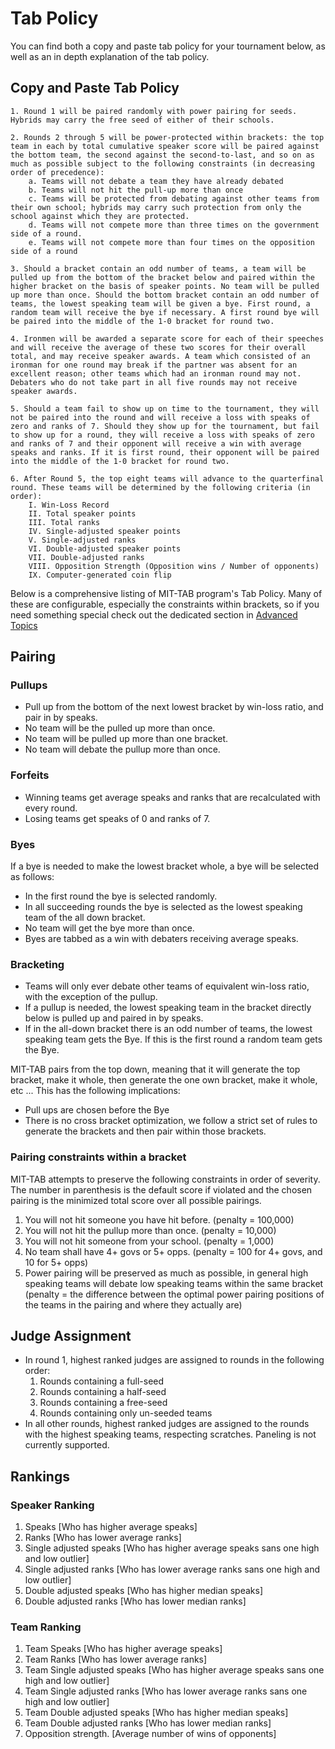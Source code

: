 Tab Policy
==========

You can find both a copy and paste tab policy for your tournament below, as
well as an in depth explanation of the tab policy.


Copy and Paste Tab Policy
-------------------------

```text
1. Round 1 will be paired randomly with power pairing for seeds. Hybrids may carry the free seed of either of their schools.

2. Rounds 2 through 5 will be power-protected within brackets: the top team in each by total cumulative speaker score will be paired against the bottom team, the second against the second-to-last, and so on as     much as possible subject to the following constraints (in decreasing order of precedence):
    a. Teams will not debate a team they have already debated
    b. Teams will not hit the pull-up more than once
    c. Teams will be protected from debating against other teams from their own school; hybrids may carry such protection from only the school against which they are protected. 
    d. Teams will not compete more than three times on the government side of a round.
    e. Teams will not compete more than four times on the opposition side of a round

3. Should a bracket contain an odd number of teams, a team will be pulled up from the bottom of the bracket below and paired within the higher bracket on the basis of speaker points. No team will be pulled up more than once. Should the bottom bracket contain an odd number of teams, the lowest speaking team will be given a bye. First round, a random team will receive the bye if necessary. A first round bye will be paired into the middle of the 1-0 bracket for round two.

4. Ironmen will be awarded a separate score for each of their speeches and will receive the average of these two scores for their overall total, and may receive speaker awards. A team which consisted of an ironman for one round may break if the partner was absent for an excellent reason; other teams which had an ironman round may not. Debaters who do not take part in all five rounds may not receive speaker awards.

5. Should a team fail to show up on time to the tournament, they will not be paired into the round and will receive a loss with speaks of zero and ranks of 7. Should they show up for the tournament, but fail to show up for a round, they will receive a loss with speaks of zero and ranks of 7 and their opponent will receive a win with average speaks and ranks. If it is first round, their opponent will be paired into the middle of the 1-0 bracket for round two.

6. After Round 5, the top eight teams will advance to the quarterfinal round. These teams will be determined by the following criteria (in order):
    I. Win-Loss Record
    II. Total speaker points
    III. Total ranks
    IV. Single-adjusted speaker points
    V. Single-adjusted ranks
    VI. Double-adjusted speaker points
    VII. Double-adjusted ranks
    VIII. Opposition Strength (Opposition wins / Number of opponents)
    IX. Computer-generated coin flip
```

Below is a comprehensive listing of MIT-TAB program's Tab Policy. Many of these
are configurable, especially the constraints within brackets, so if you need
something special check out the dedicated section in
[Advanced Topics](Advanced-Topics.md#modifying-the-pairing-algorithm)


Pairing
-------

### Pullups
* Pull up from the bottom of the next lowest bracket by win-loss ratio, and
  pair in by speaks.
* No team will be the pulled up more than once.
* No team will be pulled up more than one bracket.
* No team will debate the pullup more than once.

### Forfeits
* Winning teams get average speaks and ranks that are recalculated with every
round.
* Losing teams get speaks of 0 and ranks of 7.

### Byes
If a bye is needed to make the lowest bracket whole, a bye will be selected as
follows:
* In the first round the bye is selected randomly.
* In all succeeding rounds the bye is selected as the lowest speaking team of
  the all down bracket.
* No team will get the bye more than once.
* Byes are tabbed as a win with debaters receiving average speaks.

### Bracketing
* Teams will only ever debate other teams of equivalent win-loss ratio, with
  the exception of the pullup.
* If a pullup is needed, the lowest speaking team in the bracket directly
  below is pulled up and paired in by speaks.
* If in the all-down bracket there is an odd number of teams, the lowest
  speaking team gets the Bye.  If this is the first round a random team gets
  the Bye.

MIT-TAB pairs from the top down, meaning that it will generate the top bracket,
make it whole, then generate the one own bracket, make it whole, etc ... This
has the following implications:
* Pull ups are chosen before the Bye
* There is no cross bracket optimization, we follow a strict set of rules to
  generate the brackets and then pair within those brackets.

### Pairing constraints within a bracket

MIT-TAB attempts to preserve the following constraints in order of severity.
The number in parenthesis is the default score if violated and the chosen
pairing is the minimized total score over all possible pairings.

1. You will not hit someone you have hit before. (penalty = 100,000)
2. You will not hit the pullup more than once. (penalty = 10,000)
3. You will not hit someone from your school. (penalty = 1,000)
4. No team shall have 4+ govs or 5+ opps. (penalty = 100 for 4+ govs,
   and 10 for 5+ opps)
5. Power pairing will be preserved as much as possible, in general high
   speaking teams will debate low speaking teams within the same bracket
   (penalty = the difference between the optimal power pairing positions of
   the teams in the pairing and where they actually are)

Judge Assignment
----------------

* In round 1, highest ranked judges are assigned to rounds in the
  following order:
  1. Rounds containing a full-seed
  2. Rounds containing a half-seed
  3. Rounds containing a free-seed
  4. Rounds containing only un-seeded teams
* In all other rounds, highest ranked judges are assigned to the rounds with
  the highest speaking teams, respecting scratches. Paneling is not currently
  supported.

Rankings
--------

### Speaker Ranking

1. Speaks [Who has higher average speaks]
2. Ranks [Who has lower average ranks]
3. Single adjusted speaks [Who has higher average speaks sans one high and low
   outlier]
4. Single adjusted ranks [Who has lower average ranks sans one high and low
   outlier] 
5. Double adjusted speaks [Who has higher median speaks]
6. Double adjusted ranks [Who has lower median ranks]

### Team Ranking

1. Team Speaks [Who has higher average speaks]
2. Team Ranks [Who has lower average ranks]
3. Team Single adjusted speaks [Who has higher average speaks sans one high
   and low outlier]
4. Team Single adjusted ranks [Who has lower average ranks sans one high and
   low outlier] 
5. Team Double adjusted speaks [Who has higher median speaks]
6. Team Double adjusted ranks [Who has lower median ranks] 
7. Opposition strength. [Average number of wins of opponents]
